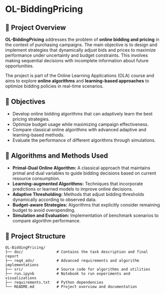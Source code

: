 # OL-BiddingPricing

## 📘 Project Overview

**OL-BiddingPricing** addresses the problem of **online bidding and pricing** in the context of purchasing campaigns. The main objective is to design and implement strategies that dynamically adjust bids and prices to maximize performance under uncertainty and budget constraints. This involves making sequential decisions with incomplete information about future opportunities.

The project is part of the Online Learning Applications (OLA) course and aims to explore **online algorithms** and **learning-based approaches** to optimize bidding policies in real-time scenarios.

## 🎯 Objectives

- Develop online bidding algorithms that can adaptively learn the best pricing strategies.
- Optimize budget usage while maximizing campaign effectiveness.
- Compare classical online algorithms with advanced adaptive and learning-based methods.
- Evaluate the performance of different algorithms through simulations.

## 🧠 Algorithms and Methods Used

- **Primal-Dual Online Algorithm:** A classical approach that maintains primal and dual variables to guide bidding decisions based on current resource consumption.
- **Learning-augmented Algorithms:** Techniques that incorporate predictions or learned models to improve online decisions.
- **Adaptive Thresholding:** Methods that adjust bidding thresholds dynamically according to observed data.
- **Budget-aware Strategies:** Algorithms that explicitly consider remaining budget to avoid overspending.
- **Simulation and Evaluation:** Implementation of benchmark scenarios to compare algorithm performance.

## 🧩 Project Structure

```plaintext
OL-BiddingPricing/
├── doc/               # Contains the task description and final report
├── req4_adv/          # Advanced requirements and algorithm implementations
├── src/               # Source code for algorithms and utilities
├── run.ipynb          # Notebook to run experiments and visualizations
├── requirements.txt   # Python dependencies
└── README.md          # Project overview and documentation
```
